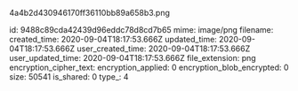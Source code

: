 4a4b2d430946170ff36110bb89a658b3.png

id: 9488c89cda42439d96eddc78d8cd7b65
mime: image/png
filename: 
created_time: 2020-09-04T18:17:53.666Z
updated_time: 2020-09-04T18:17:53.666Z
user_created_time: 2020-09-04T18:17:53.666Z
user_updated_time: 2020-09-04T18:17:53.666Z
file_extension: png
encryption_cipher_text: 
encryption_applied: 0
encryption_blob_encrypted: 0
size: 50541
is_shared: 0
type_: 4
